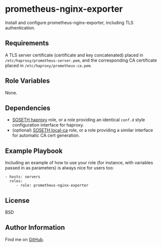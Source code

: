 prometheus-nginx-exporter
=========

Install and configure prometheus-nginx-exporter, including TLS authentication.

Requirements
------------

A TLS server certificate (certificate and key concatenated) placed in
`/etc/haproxy/prometheus-server.pem`, and the corresponding CA certificate
placed in `/etc/haproxy/prometheus-ca.pem`.

Role Variables
--------------

None.

Dependencies
------------

* [SOSETH haproxy](https://github.com/SOSETH/haproxy) role, or a role providing an identical `conf.d` style configuration interface for haproxy.
* (optional) [SOSETH local-ca](https://github.com/SOSETH/local-ca) role, or a role providing a similar interface for automatic CA cert generation.

Example Playbook
----------------

Including an example of how to use your role (for instance, with variables
passed in as parameters) is always nice for users too:

    - hosts: servers
      roles:
         - role: prometheus-nginx-exporter

License
-------

BSD

Author Information
------------------

Find me on [GitHub](https://github.com/ThreeFx).
